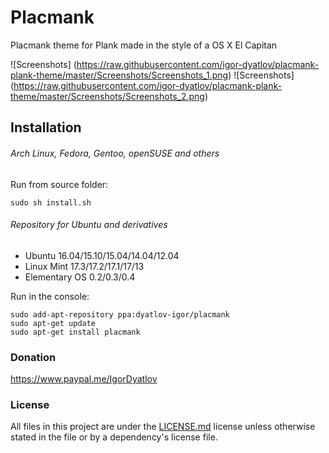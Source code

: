 # Placmank
Placmank theme for Plank made in the style of a OS X El Capitan
 
![Screenshots] (https://raw.githubusercontent.com/igor-dyatlov/placmank-plank-theme/master/Screenshots/Screenshots_1.png) 
![Screenshots] (https://raw.githubusercontent.com/igor-dyatlov/placmank-plank-theme/master/Screenshots/Screenshots_2.png)

## Installation

###### Arch Linux, Fedora, Gentoo, openSUSE and others

Run from source folder:

    sudo sh install.sh

###### Repository for Ubuntu and derivatives

- Ubuntu 16.04/15.10/15.04/14.04/12.04
- Linux Mint 17.3/17.2/17.1/17/13
- Elementary OS 0.2/0.3/0.4

Run in the console:

    sudo add-apt-repository ppa:dyatlov-igor/placmank
    sudo apt-get update
    sudo apt-get install placmank

### Donation
https://www.paypal.me/IgorDyatlov 

### License
All files in this project are under the [LICENSE.md](LICENSE.md) license unless otherwise stated in the file or by a dependency's license file.


